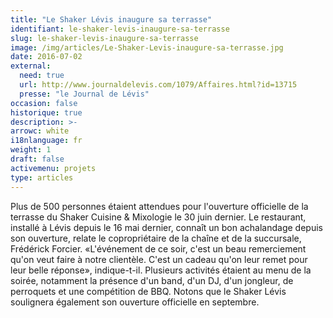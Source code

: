 ```yaml
---
title: "Le Shaker Lévis inaugure sa terrasse"
identifiant: le-shaker-levis-inaugure-sa-terrasse
slug: le-shaker-levis-inaugure-sa-terrasse
image: /img/articles/Le-Shaker-Levis-inaugure-sa-terrasse.jpg
date: 2016-07-02
external:
  need: true
  url: http://www.journaldelevis.com/1079/Affaires.html?id=13715
  presse: "le Journal de Lévis"
occasion: false
historique: true
description: >-
arrowc: white
i18nlanguage: fr
weight: 1
draft: false
activemenu: projets
type: articles
---
```

Plus de 500 personnes étaient attendues pour l'ouverture officielle de la terrasse du Shaker Cuisine & Mixologie le 30 juin dernier. Le restaurant, installé à Lévis depuis le 16 mai dernier, connaît un bon achalandage depuis son ouverture, relate le copropriétaire de la chaîne et de la succursale, Frédérick Forcier. «L'événement de ce soir, c'est un beau remerciement qu'on veut faire à notre clientèle. C'est un cadeau qu'on leur remet pour leur belle réponse», indique-t-il. Plusieurs activités étaient au menu de la soirée, notamment la présence d'un band, d'un DJ, d'un jongleur, de perroquets et une compétition de BBQ. Notons que le Shaker Lévis soulignera également son ouverture officielle en septembre.

